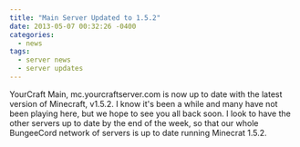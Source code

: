 ```yaml
---
title: "Main Server Updated to 1.5.2"
date: 2013-05-07 00:32:26 -0400
categories:
  - news
tags:
  - server news
  - server updates
---
```


YourCraft Main, mc.yourcraftserver.com is now up to date with the latest version of Minecraft, v1.5.2. I know it's been a while and many have not been playing here, but we hope to see you all back soon. I look to have the other servers up to date by the end of the week, so that our whole BungeeCord network of servers is up to date running Minecrat 1.5.2.